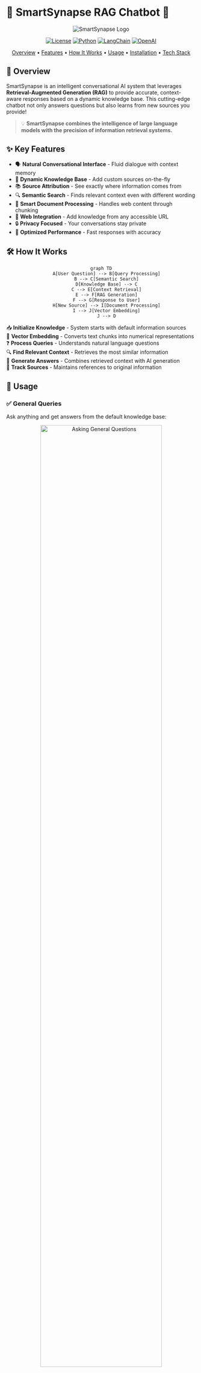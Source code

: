# 🧠 SmartSynapse RAG Chatbot 🤖

<div align="center">

![SmartSynapse Logo](Images/mainpage.png)

[![License](https://img.shields.io/badge/License-MIT-blue.svg)](LICENSE)
[![Python](https://img.shields.io/badge/Python-3.8+-blue.svg)](https://www.python.org/downloads/)
[![LangChain](https://img.shields.io/badge/LangChain-Enabled-green.svg)](https://langchain.com)
[![OpenAI](https://img.shields.io/badge/OpenAI-GPT--4o--mini-orange.svg)](https://openai.com)

<p align="center">
  <a href="#-overview">Overview</a> •
  <a href="#-key-features">Features</a> •
  <a href="#-how-it-works">How It Works</a> •
  <a href="#-usage">Usage</a> •
  <a href="#-installation">Installation</a> •
  <a href="#-tech-stack">Tech Stack</a>
</p>

</div>

## 🌟 Overview

SmartSynapse is an intelligent conversational AI system that leverages **Retrieval-Augmented Generation (RAG)** to provide accurate, context-aware responses based on a dynamic knowledge base. This cutting-edge chatbot not only answers questions but also learns from new sources you provide!

> 💡 **SmartSynapse combines the intelligence of large language models with the precision of information retrieval systems.**

## ✨ Key Features

- 🗣️ **Natural Conversational Interface** - Fluid dialogue with context memory
- 🔄 **Dynamic Knowledge Base** - Add custom sources on-the-fly
- 📚 **Source Attribution** - See exactly where information comes from
- 🔍 **Semantic Search** - Finds relevant context even with different wording
- 🧩 **Smart Document Processing** - Handles web content through chunking
- 🔗 **Web Integration** - Add knowledge from any accessible URL
- 🔒 **Privacy Focused** - Your conversations stay private
- 🚀 **Optimized Performance** - Fast responses with accuracy

## 🛠️ How It Works

<div align="center">

```mermaid
graph TD
    A[User Question] --> B[Query Processing]
    B --> C[Semantic Search]
    D[Knowledge Base] --> C
    C --> E[Context Retrieval]
    E --> F[RAG Generation]
    F --> G[Response to User]
    H[New Source] --> I[Document Processing]
    I --> J[Vector Embedding]
    J --> D
```

</div>

📥 **Initialize Knowledge** - System starts with default information sources  
🔢 **Vector Embedding** - Converts text chunks into numerical representations  
❓ **Process Queries** - Understands natural language questions  
🔍 **Find Relevant Context** - Retrieves the most similar information  
🧠 **Generate Answers** - Combines retrieved context with AI generation  
📝 **Track Sources** - Maintains references to original information  

## 📱 Usage

### ✅ General Queries
Ask anything and get answers from the default knowledge base:
<div align="center">
  <img src="Images/askingquestion.png" alt="Asking General Questions" width="80%"/>
</div>

### 📚 Expanding Knowledge Base
Add GitHub repositories, articles, or any web URL to enhance what your bot knows:
<div align="center">
  <img src="Images/addingcustomknowledgebase.png" alt="Adding Custom Knowledge" width="80%"/>
</div>

### 🔍 Custom Knowledge Queries
Ask questions about your newly added sources:
<div align="center">
  <img src="Images/querycustomknowledgebase.png" alt="Query Custom Knowledge" width="80%"/>
</div>

## 📦 Installation

```bash
# Clone the repository
git clone https://github.com/parth0774/SmartSynapse-Rag-Chatbot.git

# Create virtual environment
python -m venv venv

# Activate virtual environment
venv\Scripts\activate

# Install dependencies
pip install -r requirements.txt

# Set up environment variables (create .env file)
echo "OPENAI_API_KEY=your_openai_api_key" > .env
echo "USER_AGENT= add_user_agent" >> .env

# Run the application
python app.py
```

## 🔧 Configuration
Create a `.env` file in the root directory with the following variables:

```env
OPENAI_API_KEY=your_openai_api_key
USER_AGENT=your_user_agent_string
```

## 💻 Tech Stack

<div align="center">
  <table>
    <tr>
      <td align="center"><img src="https://raw.githubusercontent.com/langchain-ai/langchain/master/docs/static/img/langchain_icon.svg" width="50px"/><br/><b>LangChain</b></td>
      <td align="center"><img src="https://raw.githubusercontent.com/langchain-ai/langchain/master/docs/static/img/chainicon.png" width="50px"/><br/><b>OpenAI</b></td>
      <td align="center"><img src="https://huggingface.co/front/assets/huggingface_logo.svg" width="50px"/><br/><b>HuggingFace</b></td>
    </tr>
    <tr>
      <td align="center"><img src="https://trychroma.com/favicon.ico" width="50px"/><br/><b>ChromaDB</b></td>
      <td align="center"><img src="https://cdn-icons-png.flaticon.com/512/2535/2535533.png" width="50px"/><br/><b>Web Scraping</b></td>
      <td align="center"><img src="https://cdn3.iconfinder.com/data/icons/logos-and-brands-adobe/512/267_Python-512.png" width="50px"/><br/><b>Python</b></td>
    </tr>
  </table>
</div>

- 🔗 **LangChain**: Framework for building context-aware applications  
- 🧠 **OpenAI**: GPT models for natural language processing  
- 🤗 **HuggingFace**: Sentence transformer models for embeddings  
- 📊 **ChromaDB**: Vector database for efficient similarity search  
- 🌐 **Web Scraping**: Automated content extraction  
- 🐍 **Python**: Robust backend architecture  

## 🚀 Future Enhancements

- 📄 Support for PDF and document uploads  
- 🌍 Multi-language support  
- 💾 Enhanced memory for extended conversations  
- 🔌 Integration with additional knowledge sources  
- ⚡ Performance optimization for larger knowledge bases  

## 👥 Contributing

Contributions are welcome! Please feel free to submit a Pull Request.

1. Fork the repository  
2. Create your feature branch 
3. Commit your changes
4. Push to the branch
5. Open a Pull Request  

## 📜 License
This project is licensed under the MIT License - see the [LICENSE](LICENSE) file for details.

<div align="center">
  <p>Made with ❤️ by Your Name</p>
  <p>⭐ Star this repository if you found it useful! ⭐</p>
</div>